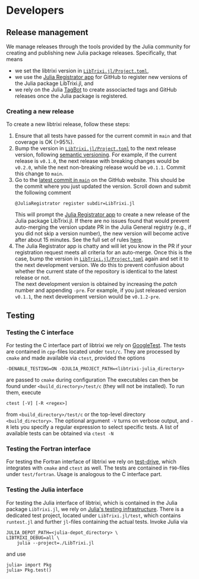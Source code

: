 # Developers

## Release management

We manage releases through the tools provided by the Julia community for creating and
publishing new Julia package releases.  Specifically, that means
* we set the libtrixi version in
  [`LibTrixi.jl/Project.toml`](https://github.com/trixi-framework/libtrixi/blob/main/LibTrixi.jl/Project.toml),
* we use the [Julia Registrator app](https://github.com/JuliaRegistries/Registrator.jl)
  for GitHub to register new versions of the Julia package LibTrixi.jl, and
* we rely on the Julia [TagBot](https://github.com/JuliaRegistries/TagBot)
  to create associacted tags and GitHub releases once the Julia package is registered.

### Creating a new release
To create a new libtrixi release, follow these steps:
1. Ensure that all tests have passed for the current commit in `main` and that coverage is
   OK (>95%).
2. Bump the version in
   [`LibTrixi.jl/Project.toml`](https://github.com/trixi-framework/libtrixi/blob/main/LibTrixi.jl/Project.toml)
   to the next release version, following [semantic versioning](https://semver.org/). For
   example, if the current release is `v0.1.0`, the next release with breaking changes would
   be `v0.2.0`, while the next non-breaking release would be `v0.1.1`. Commit this change to `main`.
3. Go to the [latest commit in `main`](https://github.com/trixi-framework/libtrixi/commit/HEAD)
   on the GitHub website. This should be the commit where you just updated the version.
   Scroll down and submit the following comment
   ```
   @JuliaRegistrator register subdir=LibTrixi.jl
   ```
   This will prompt the [Julia Registrator app](https://github.com/JuliaRegistries/Registrator.jl/)
   to create a new release of the Julia package LibTrixi.jl. If there are no issues found
   that would prevent auto-merging the version update PR in the Julia General registry
   (e.g., if you did not skip a version number), the new version will become active after
   about 15 minutes. See the full set of rules
   [here](https://github.com/JuliaRegistries/Registrator.jl/).
4. The Julia Registrator app is chatty and will let you know in the PR if your registration
   request meets all criteria for an auto-merge. Once this is the case, bump the version in
   [`LibTrixi.jl/Project.toml`](https://github.com/trixi-framework/libtrixi/blob/main/LibTrixi.jl/Project.toml)
   again and set it to the next development version. We do this to prevent confusion about
   whether the current state of the repository is identical to the latest release or not.  
   The next development version is obtained by increasing the *patch* number and appending
   `-pre`. For example, if you just released version `v0.1.1`, the next development version
   would be `v0.1.2-pre`.


## Testing

### Testing the C interface

For testing the C interface part of libtrixi we rely on [GoogleTest](https://google.github.io/googletest).
The tests are contained in `cpp`-files located under `test/c`. They are processed by `cmake` and made available via
`ctest`, provided the options
```
-DENABLE_TESTING=ON -DJULIA_PROJECT_PATH=<libtrixi-julia_directory>
```
are passed to `cmake` during configuration
The executables can then be found under `<build_directory>/test/c` (they will not be installed). To run them, execute
```
ctest [-V] [-R <regex>]
```
from `<build_directory>/test/c` or the top-level directory `<build_directory>`.
The optional argument `-V` turns on verbose output, and `-R` lets you specify a regular expression to select specific tests.
A list of available tests can be obtained via `ctest -N`

### Testing the Fortran interface

For testing the Fortran interface of libtrixi we rely on [test-drive](https://github.com/fortran-lang/test-drive),
which integrates with `cmake` and `ctest` as well. The tests are contained in `f90`-files under `test/fortran`. Usage is
analogous to the C interface part.

### Testing the Julia interface

For testing the Julia interface of libtrixi, which is contained in the Julia package `LibTrixi.jl`, we rely on
[Julia's testing infrastructure](https://docs.julialang.org/en/v1/stdlib/Test/). There is a dedicated test project,
located under `LibTrixi.jl/test`, which contains `runtest.jl` and further `jl`-files containing the actual tests. Invoke
Julia via
```
JULIA_DEPOT_PATH=<julia-depot_directory> \
LIBTRIXI_DEBUG=all \
    julia --project=./LibTrixi.jl
```
and use
```
julia> import Pkg
julia> Pkg.test()
```
